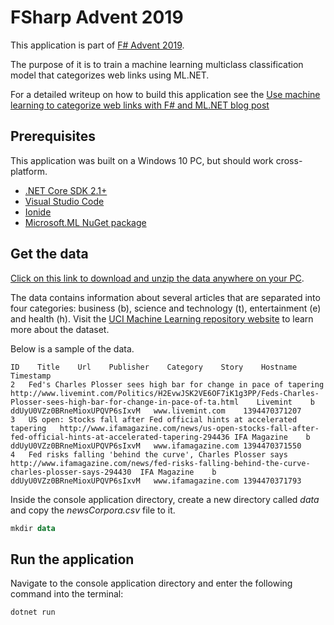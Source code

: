 # FSharp Advent 2019

This application is part of [F# Advent 2019](https://sergeytihon.com/2019/11/05/f-advent-calendar-in-english-2019/).

The purpose of it is to train a machine learning multiclass classification model that categorizes web links using ML.NET.

For a detailed writeup on how to build this application see the [Use machine learning to categorize web links with F# and ML.NET blog post](http://luisquintanilla.me/2019/12/17/categorize-web-links-ml-net-fsharp-fsadvent2019/)

## Prerequisites

This application was built on a Windows 10 PC, but should work cross-platform.

- [.NET Core SDK 2.1+](https://dotnet.microsoft.com/download)
- [Visual Studio Code](https://code.visualstudio.com/Download)
- [Ionide](http://ionide.io/)
- [Microsoft.ML NuGet package](https://www.nuget.org/packages/Microsoft.ML/)

## Get the data

[Click on this link to download and unzip the data anywhere on your PC](https://archive.ics.uci.edu/ml/machine-learning-databases/00359/NewsAggregatorDataset.zip).

The data contains information about several articles that are separated into four categories: business (b), science and technology (t), entertainment (e) and health (h). Visit the [UCI Machine Learning repository website](https://archive.ics.uci.edu/ml/datasets/News+Aggregator) to learn more about the dataset.

Below is a sample of the data.

```text
ID    Title    Url    Publisher    Category    Story    Hostname    Timestamp
2	Fed's Charles Plosser sees high bar for change in pace of tapering	http://www.livemint.com/Politics/H2EvwJSK2VE6OF7iK1g3PP/Feds-Charles-Plosser-sees-high-bar-for-change-in-pace-of-ta.html	Livemint	b	ddUyU0VZz0BRneMioxUPQVP6sIxvM	www.livemint.com	1394470371207
3	US open: Stocks fall after Fed official hints at accelerated tapering	http://www.ifamagazine.com/news/us-open-stocks-fall-after-fed-official-hints-at-accelerated-tapering-294436	IFA Magazine	b	ddUyU0VZz0BRneMioxUPQVP6sIxvM	www.ifamagazine.com	1394470371550
4	Fed risks falling 'behind the curve', Charles Plosser says	http://www.ifamagazine.com/news/fed-risks-falling-behind-the-curve-charles-plosser-says-294430	IFA Magazine	b	ddUyU0VZz0BRneMioxUPQVP6sIxvM	www.ifamagazine.com	1394470371793
```

Inside the console application directory, create a new directory called *data* and copy the *newsCorpora.csv* file to it.

```powershell
mkdir data
```

## Run the application

Navigate to the console application directory and enter the following command into the terminal:

```bash
dotnet run
```

